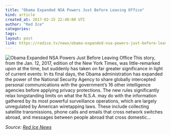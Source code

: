 ```yaml
---
title: "Obama Expanded NSA Powers Just Before Leaving Office"
kind: article
created_at: 2017-02-15 22:48:00 UTC
author: "Red Ice"
categories: 
tags: 
layout: post
link: https://redice.tv/news/obama-expanded-nsa-powers-just-before-leaving-office
---
```



<!--
   Obama Expanded NSA Powers Just Before Leaving Office             # => "I Made a Pretty Gem - Planet.rb"
   https://redice.tv/news/obama-expanded-nsa-powers-just-before-leaving-office               # => "http://poteland.com/blog/i-made-a-pretty-gem-planet-dot-rb/"
   2017-02-15 22:48:00 UTC              # => "2012-04-14 05:17:00 UTC"
   &lt;img align=&quot;left&quot; alt=&quot;Obama Expanded NSA Powers Just Before Leaving Office&quot; src=&quot;https://rdice.net/a/c/n/17/02152348-nc_nsa2_150602.9cd7b47f.jpg&quot;&gt; This story, from the Jan. 12, 2017, edition of the New York Times, was little-remarked upon at the time, but suddenly has taken on far greater significance in light of current events: In its final days, the Obama administration has expanded the power of the National Security Agency to share globally intercepted personal communications with the government’s 16 other intelligence agencies before applying privacy protections. The new rules significantly relax longstanding limits on what the N.S.A. may do with the information gathered by its most powerful surveillance operations, which are largely unregulated by American wiretapping laws. These include collecting satellite transmissions, phone calls and emails that cross network switches abroad, and messages between people abroad that cross domestic…           # => "I’ve been hurting to write this ever since we had the idea of creating a Planet for Cubox..." (Continued)
   Red Ice News              # => "This is where I tell you stuff"
   red-ice-news              # => "this-is-where-i-tell-you-stuff"
   https://redice.tv/news               # => "http://poteland.com/articles"
           # => "programming planet"
                 # => "go ruby jekyll"
                 # => "http://poteland.com/images/site-logo.png"
   Red Ice                 # => "Pablo Astigarraga"
                   # => "poteland"
   http://twitter.com/            # => "http://twitter.com/poteland" -->
<img align="left" alt="Obama Expanded NSA Powers Just Before Leaving Office" src="https://rdice.net/a/c/n/17/02152348-nc_nsa2_150602.9cd7b47f.jpg"> This story, from the Jan. 12, 2017, edition of the New York Times, was little-remarked upon at the time, but suddenly has taken on far greater significance in light of current events: In its final days, the Obama administration has expanded the power of the National Security Agency to share globally intercepted personal communications with the government’s 16 other intelligence agencies before applying privacy protections. The new rules significantly relax longstanding limits on what the N.S.A. may do with the information gathered by its most powerful surveillance operations, which are largely unregulated by American wiretapping laws. These include collecting satellite transmissions, phone calls and emails that cross network switches abroad, and messages between people abroad that cross domestic…<div class="">
    <i>Source: <a href="https://redice.tv/news">Red Ice News</a></i>
</div>
